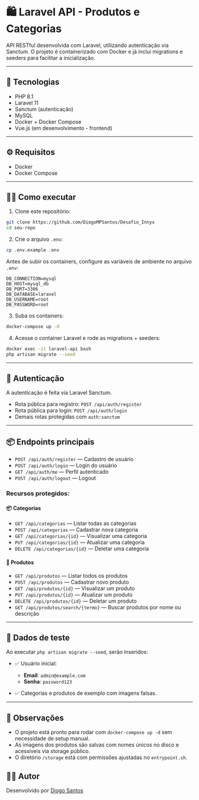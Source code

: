 # 🛍️ Laravel API - Produtos e Categorias

API RESTful desenvolvida com Laravel, utilizando autenticação via Sanctum. O projeto é containerizado com Docker e já inclui migrations e seeders para facilitar a inicialização.

---

## 🚀 Tecnologias

- PHP 8.1
- Laravel 11
- Sanctum (autenticação)
- MySQL
- Docker + Docker Compose
- Vue.js (em desenvolvimento - frontend)

---

## ⚙️ Requisitos

- Docker
- Docker Compose

---

## 🧑‍💻 Como executar

1. Clone este repositório:

```bash
git clone https://github.com/DiogoMPSantos/Desafio_Innyx
cd seu-repo
```

2. Crie o arquivo `.env`:

```bash
cp .env.example .env
```

Antes de subir os containers, configure as variáveis de ambiente no arquivo `.env`:

```env
DB_CONNECTION=mysql
DB_HOST=mysql_db
DB_PORT=3306
DB_DATABASE=laravel
DB_USERNAME=root
DB_PASSWORD=root
```

3. Suba os containers:

```bash
docker-compose up -d
```

4. Acesse o container Laravel e rode as migrations + seeders:

```bash
docker exec -it laravel-api bash
php artisan migrate --seed
```

---

## 🔐 Autenticação

A autenticação é feita via Laravel Sanctum.

- Rota pública para registro: `POST /api/auth/register`
- Rota pública para login: `POST /api/auth/login`
- Demais rotas protegidas com `auth:sanctum`

---

## 📦 Endpoints principais

- `POST /api/auth/register` — Cadastro de usuário
- `POST /api/auth/login` — Login do usuário
- `GET /api/auth/me` — Perfil autenticado
- `POST /api/auth/logout` — Logout

### Recursos protegidos:

#### 📦 Categorias

- `GET /api/categorias` — Listar todas as categorias
- `POST /api/categorias` — Cadastrar nova categoria
- `GET /api/categorias/{id}` — Visualizar uma categoria
- `PUT /api/categorias/{id}` — Atualizar uma categoria
- `DELETE /api/categorias/{id}` — Deletar uma categoria

#### 🛒 Produtos

- `GET /api/produtos` — Listar todos os produtos
- `POST /api/produtos` — Cadastrar novo produto
- `GET /api/produtos/{id}` — Visualizar um produto
- `PUT /api/produtos/{id}` — Atualizar um produto
- `DELETE /api/produtos/{id}` — Deletar um produto
- `GET /api/produtos/search/{termo}` — Buscar produtos por nome ou descrição

---

## 🧪 Dados de teste

Ao executar `php artisan migrate --seed`, serão inseridos:

- ✅ Usuário inicial:
  - **Email**: `admin@example.com`
  - **Senha**: `password123`

- ✅ Categorias e produtos de exemplo com imagens falsas.

---

## 📝 Observações

- O projeto está pronto para rodar com `docker-compose up -d` sem necessidade de setup manual.
- As imagens dos produtos são salvas com nomes únicos no disco e acessíveis via storage público.
- O diretório `/storage` está com permissões ajustadas no `entrypoint.sh`.


## 👨‍💻 Autor

Desenvolvido por [Diogo Santos](https://github.com/DiogoMPSantos)